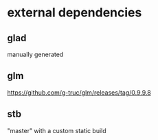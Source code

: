 # external dependencies


## glad
manually generated

## glm
https://github.com/g-truc/glm/releases/tag/0.9.9.8

## stb
"master" with a custom static build

